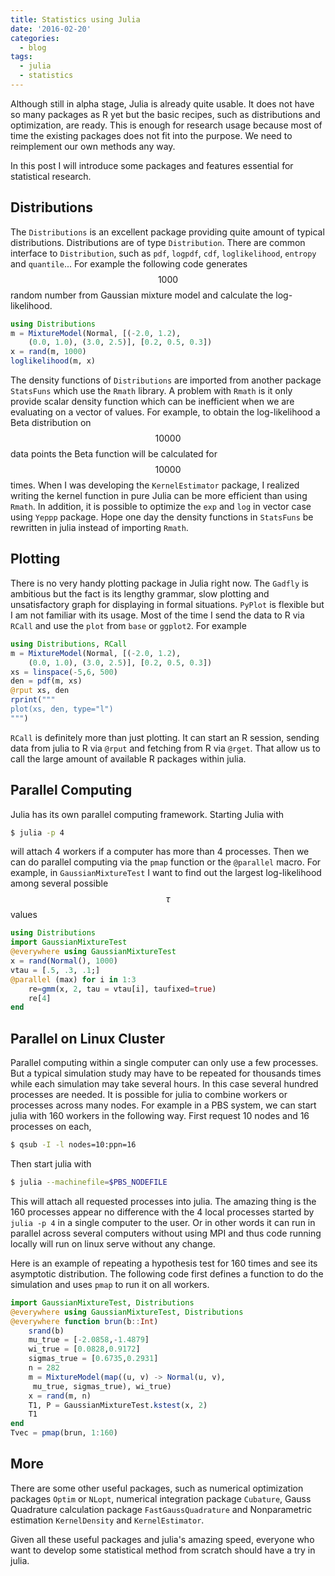 ```yaml
---
title: Statistics using Julia
date: '2016-02-20'
categories:
  - blog
tags:
  - julia
  - statistics
---
```


Although still in alpha stage, Julia is already quite usable. It does not have so many packages as R yet but the basic recipes, such as distributions and optimization, are ready. This is enough for research usage because most of time the existing packages does not fit into the purpose. We need to reimplement our own methods any way.

In this post I will introduce some packages and features essential for statistical research.

## Distributions

The `Distributions` is an excellent package providing quite amount of typical distributions. Distributions are of type `Distribution`. There are common interface to `Distribution`, such as `pdf`, `logpdf`, `cdf`, `loglikelihood`, `entropy` and `quantile`... For example the following code generates $$1000$$ random number from Gaussian mixture model and calculate the log-likelihood.

~~~ julia
using Distributions
m = MixtureModel(Normal, [(-2.0, 1.2),
    (0.0, 1.0), (3.0, 2.5)], [0.2, 0.5, 0.3])
x = rand(m, 1000)
loglikelihood(m, x)
~~~

The density functions of `Distributions` are imported from another package `StatsFuns` which use the `Rmath` library. A problem with `Rmath` is it only provide scalar density function which can be inefficient when we are evaluating on a vector of values. For example, to obtain the log-likelihood a Beta distribution on $$10000$$ data points the Beta function will be calculated for $$10000$$ times. When I was developing the `KernelEstimator` package, I realized writing the kernel function in pure Julia can be more efficient than using `Rmath`. In addition, it is possible to optimize the `exp` and `log` in vector case using `Yeppp` package. Hope one day the density functions in `StatsFuns` be rewritten in julia instead of importing `Rmath`.



## Plotting

There is no very handy plotting package in Julia right now. The `Gadfly` is ambitious but the fact is its lengthy grammar, slow plotting and unsatisfactory graph for displaying in formal situations. `PyPlot` is flexible but I am not familiar with its usage. Most of the time I send the data to R via `RCall` and use the `plot` from `base` or `ggplot2`. For example

~~~ julia
using Distributions, RCall
m = MixtureModel(Normal, [(-2.0, 1.2),
    (0.0, 1.0), (3.0, 2.5)], [0.2, 0.5, 0.3])
xs = linspace(-5,6, 500)
den = pdf(m, xs)
@rput xs, den
rprint("""
plot(xs, den, type="l")
""")
~~~

`RCall` is definitely more than just plotting. It can start an R session, sending data from julia to R via `@rput` and fetching from R via `@rget`. That allow us to call the large amount of available R packages within julia.

## Parallel Computing

 Julia has its own parallel computing framework. Starting Julia with

~~~~~ bash
$ julia -p 4
~~~~~

 will attach 4 workers if a computer has more than 4 processes. Then we can do parallel computing via the `pmap` function or the `@parallel` macro. For example, in `GaussianMixtureTest` I want to find out the largest log-likelihood among several possible $$\tau$$ values

~~~~~ julia
using Distributions
import GaussianMixtureTest
@everywhere using GaussianMixtureTest
x = rand(Normal(), 1000)
vtau = [.5, .3, .1;]
@parallel (max) for i in 1:3
    re=gmm(x, 2, tau = vtau[i], taufixed=true)
    re[4]
end
~~~~~

## Parallel on Linux Cluster

 Parallel computing within a single computer can only use a few processes. But a typical simulation study may have to be repeated for thousands times while each simulation may take several hours. In this case several hundred processes are needed. It is possible for julia to combine workers or processes across many nodes. For example in a PBS system, we can start julia with 160 workers in the following way. First request 10 nodes and 16 processes on each,

~~~~~ bash
$ qsub -I -l nodes=10:ppn=16
~~~~~

 Then start julia with

~~~ bash
$ julia --machinefile=$PBS_NODEFILE
~~~

 This will attach all requested processes into julia. The amazing thing is the 160 processes appear no difference with the 4 local processes started by `julia -p 4` in a single computer to the user. Or in other words it can run in parallel across several computers without using MPI and thus code running locally will run on linux serve without any change.

 Here is an example of repeating a hypothesis test for 160 times and see its asymptotic distribution. The following code first defines a function to do the simulation and uses `pmap` to run it on all workers.

~~~ julia
import GaussianMixtureTest, Distributions
@everywhere using GaussianMixtureTest, Distributions
@everywhere function brun(b::Int)
    srand(b)
    mu_true = [-2.0858,-1.4879]
    wi_true = [0.0828,0.9172]
    sigmas_true = [0.6735,0.2931]
    n = 282
    m = MixtureModel(map((u, v) -> Normal(u, v),
     mu_true, sigmas_true), wi_true)
    x = rand(m, n)
    T1, P = GaussianMixtureTest.kstest(x, 2)
    T1
end
Tvec = pmap(brun, 1:160)
~~~~~

## More

There are some other useful packages, such as numerical optimization packages `Optim` or `NLopt`, numerical integration package `Cubature`, Gauss Quadrature calculation package `FastGaussQuadrature` and Nonparametric estimation `KernelDensity` and `KernelEstimator`.

Given all these useful packages and julia's amazing speed, everyone who want to develop some statistical method from scratch should have a try in julia.
